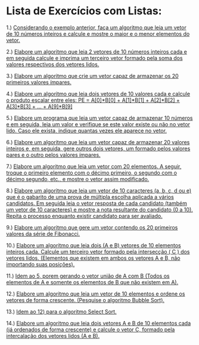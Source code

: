 # Lista de Exercícios com Listas:

1.) [Considerando o exemplo anterior, faça um algoritmo que leia um vetor de 10 números inteiros e calcule e mostre o maior  e o menor elementos do vetor.](Ex_001.py)

2.) [Elabore um algoritmo que leia 2 vetores de 10 números inteiros cada e em seguida calcule e imprima um terceiro vetor formado pela soma dos valores respectivos dos vetores lidos.](Ex_002.py)

3.) [Elabore um algoritmo que crie um vetor capaz de armazenar os 20 primeiros valores ímpares.](Ex_003.py)

4.) [Elabore um algoritmo que leia dois vetores de 10 valores cada e calcule o produto escalar entre eles:
	PE =  A[0]*B[0] + A[1]*B[1] + A[2]*B[2] + A[3]*B[3] + ... + A[9]*B[9]](Ex_004.py)
  
5.) [Elabore um programa que leia um vetor capaz de armazenar 10 números e em seguida, leia um valor e verifique se este valor existe ou não no vetor lido. Caso ele exista, indique quantas vezes ele aparece no vetor.](Ex_005.py)

6.) [Elabore um algoritmo que leia um vetor capaz de armazenar 20 valores inteiros e, em seguida, gere outros dois vetores, um formado  pelos valores pares e o outro pelos valores ímpares.](Ex_006.py)

7.) [Elabore um algoritmo que leia um vetor com 20 elementos. A seguir, troque o primeiro elemento com o décimo primeiro, o segundo com o décimo segundo, etc., e mostre o vetor assim modificado.](Ex_007.py)

8.) [Elabore um algoritmo que leia um vetor de 10 caracteres (a, b, c, d ou e) que é o gabarito de uma prova de múltipla escolha aplicada a vários candidatos. Em seguida leia o vetor resposta de cada candidato (também um vetor de 10 caracteres) e mostre a nota resultante do candidato (0 a 10).  Repita o processo enquanto existir candidato para ser avaliado.](Ex_008.py)

9.) [Elabore um algoritmo que gere um vetor contendo os 20 primeiros valores da série de Fibonacci.](Ex_009.py)

10.) [Elabore um algoritmo que leia dois (A e B) vetores de 10 elementos inteiros cada. Calcule um terceiro vetor formado pela intersecção ( C ) dos vetores lidos. (Elementos que existem em ambos os vetores A e B, não importando suas posições).](Ex_010.py)

11.) [Idem ao 5, porem gerando o vetor união de A com B (Todos os elementos de A e somente os elementos de B que não existem em A).](Ex_011.py)

12.) [Elabore um algoritmo que leia um vetor de 10 elementos e ordene os vetores de forma crescente. (Pesquise o algoritmo Bubble Sort).](Ex_012.py)

13.) [Idem ao 12) para o algoritmo  Select Sort.](Ex_013.py)

14.) [Elabore um algoritmo que leia dois vetores A e B de 10 elementos cada (já ordenados de forma crescente) e calcule o vetor C, formado pela intercalação dos vetores lidos (A e B).](Ex_014.py)
